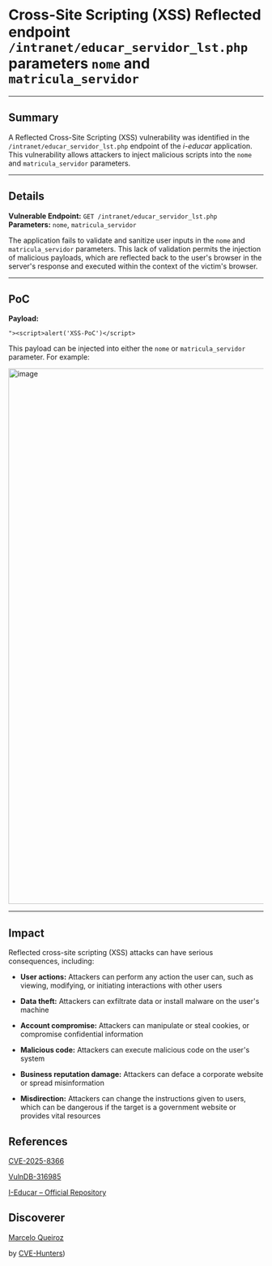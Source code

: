 # Cross-Site Scripting (XSS) Reflected endpoint `/intranet/educar_servidor_lst.php` parameters `nome` and `matricula_servidor`

---

## Summary

A Reflected Cross-Site Scripting (XSS) vulnerability was identified in the `/intranet/educar_servidor_lst.php` endpoint of the _i-educar_ application. This vulnerability allows attackers to inject malicious scripts into the `nome` and `matricula_servidor` parameters.

---

## Details

**Vulnerable Endpoint:** `GET /intranet/educar_servidor_lst.php`  
**Parameters:** `nome`, `matricula_servidor`

The application fails to validate and sanitize user inputs in the `nome` and `matricula_servidor` parameters. This lack of validation permits the injection of malicious payloads, which are reflected back to the user's browser in the server's response and executed within the context of the victim's browser.

---

## PoC

**Payload:**

`"><script>alert('XSS-PoC')</script>`

This payload can be injected into either the `nome` or `matricula_servidor` parameter. For example:


<img width="863" height="1056" alt="image" src="https://github.com/user-attachments/assets/71eca418-a500-45d5-8bda-9218f74e4911" />


---

## Impact

Reflected cross-site scripting (XSS) attacks can have serious consequences, including:

- **User actions:** Attackers can perform any action the user can, such as viewing, modifying, or initiating interactions with other users
    
- **Data theft:** Attackers can exfiltrate data or install malware on the user's machine
    
- **Account compromise:** Attackers can manipulate or steal cookies, or compromise confidential information
    
- **Malicious code:** Attackers can execute malicious code on the user's system
    
- **Business reputation damage:** Attackers can deface a corporate website or spread misinformation
    
- **Misdirection:** Attackers can change the instructions given to users, which can be dangerous if the target is a government website or provides vital resources

## References

[CVE-2025-8366](https://www.cve.org/CVERecord?id=CVE-2025-8366)

[VulnDB-316985](https://vuldb.com/?id.318338)

[I-Educar – Official Repository](https://github.com/portabilis/i-educar)

## Discoverer

[Marcelo Queiroz](www.linkedin.com/in/marceloqueirozjr) 

by [CVE-Hunters](https://github.com/Sec-Dojo-Cyber-House/cve-hunters))
